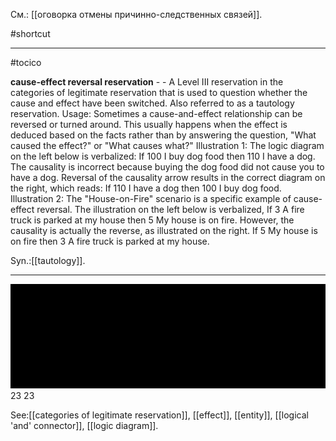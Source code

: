 См.: [[оговорка отмены причинно-следственных связей]].

#shortcut




<hr/>

#tocico

<b>cause-effect reversal reservation</b> - - A Level III reservation in the categories of legitimate reservation that is used to question whether the cause and effect have been switched. Also referred to as a tautology reservation. 
Usage: Sometimes a cause-and-effect relationship can be reversed or turned around.  This usually happens when the effect is deduced based on the facts rather than by answering the question, "What caused the effect?" or "What causes what?"  Illustration 1: The logic diagram on the left below is verbalized: If 100 I buy dog food then 110 I have a dog. The causality is incorrect because buying the dog food did not cause you to have a dog.  Reversal of the causality arrow results in the correct diagram on the right, which reads: If 110 I have a dog then 100 I buy dog food. 
 Illustration 2: The "House-on-Fire" scenario is a specific example of cause-effect reversal.  The illustration on the left below is verbalized, If 3 A fire truck is parked at my house then 5 My house is on fire.  However, the causality is actually the reverse, as illustrated on the right.  If 5 My house is on fire then 3 A fire truck is parked at my house. 
 

Syn.:[[tautology]].
<hr/>
<img src="./tocico_dictionary_2nd_editio-23_1.png"/>
23 
23 



See:[[categories of legitimate reservation]], [[effect]], [[entity]], [[logical 'and' connector]], [[logic diagram]].




